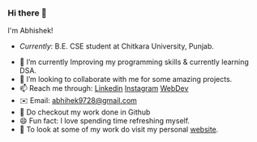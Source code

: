 ### Hi there 👋

I'm Abhishek!
* _Currently_: B.E. CSE student at Chitkara University, Punjab.

- 🔭 I’m currently Improving my programming skills & currently learning DSA.
- 👯 I’m looking to collaborate with me for some amazing projects.
- 📫 Reach me through: [Linkedin](https://www.linkedin.com/in/abhiraj-singh-chatrath-880771214/)   [Instagram](https://www.instagram.com/i.abhishekmehta/)   [WebDev](https://weber4u.wixsite.com/halfcoder)
- ✉️ Email: abhihek9728@gmail.com
- 📝 Do checkout my work done in Github
- 😄 Fun fact: I love spending time refreshing myself.
- 📝 To look at some of my work do visit my personal [website](https://abhi-cyber.github.io/Portfolio/).
